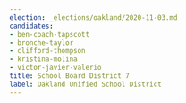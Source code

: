 ```yaml
---
election: _elections/oakland/2020-11-03.md
candidates:
- ben-coach-tapscott
- bronche-taylor
- clifford-thompson
- kristina-molina
- victor-javier-valerio
title: School Board District 7
label: Oakland Unified School District
---
```

